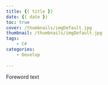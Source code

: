 ```yaml
---
title: {{ title }}
date: {{ date }}
toc: true
cover: /thumbnails/imgDefault.jpg
thumbnail: /thumbnails/imgDefault.jpg
tags: 
    - C#
categories:
    - Develop
    
---
```


Foreword text
<!-- more -->